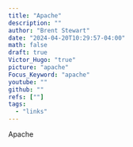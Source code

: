 ```yaml
---
title: "Apache"
description: ""
author: "Brent Stewart"
date: "2024-04-20T10:29:57-04:00"
math: false
draft: true
Victor_Hugo: "true"
picture: "apache"
Focus_Keyword: "apache"
youtube: ""
github: ""
refs: [""]
tags:
  - "links"
---
```


Apache